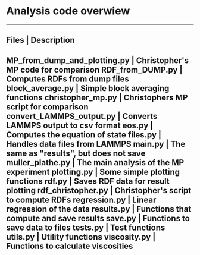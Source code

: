 # Analysis code overwiew

---------------------------------------------------------------
Files                           | Description
---------------------------------------------------------------
MP_from_dump_and_plotting.py    | Christopher's MP code for comparison
RDF_from_DUMP.py                | Computes RDFs from dump files
block_average.py                | Simple block averaging functions
christopher_mp.py               | Christophers MP script for comparison
convert_LAMMPS_output.py        | Converts LAMMPS output to csv format
eos.py                          | Computes the equation of state
files.py                        | Handles data files from LAMMPS
main.py                         | The same as "results", but does not save
muller_plathe.py                | The main analysis of the MP experiment
plotting.py                     | Some simple plotting functions
rdf.py                          | Saves RDF data for result plotting
rdf_christopher.py              | Christopher's script to compute RDFs
regression.py                   | Linear regression of the data
results.py                      | Functions that compute and save results
save.py                         | Functions to save data to files
tests.py                        | Test functions
utils.py                        | Utility functions
viscosity.py                    | Functions to calculate viscosities
---------------------------------------------------------------
